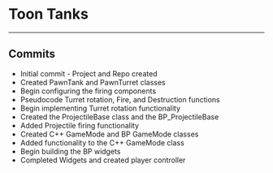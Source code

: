 # Toon Tanks
---

## Commits
* Initial commit - Project and Repo created
* Created PawnTank and PawnTurret classes
* Begin configuring the firing components
* Pseudocode Turret rotation, Fire, and Destruction functions
* Begin implementing Turret rotation functionality 
* Created the ProjectileBase class and the BP_ProjectileBase
* Added Projectile firing functionality 
* Created C++ GameMode and BP GameMode classes
* Added functionality to the C++ GameMode class
* Begin building the BP widgets
* Completed Widgets and created player controller 
